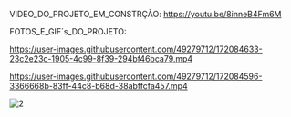 
VIDEO_DO_PROJETO_EM_CONSTRÇÃO: https://youtu.be/8inneB4Fm6M

FOTOS_E_GIF´s_DO_PROJETO:



https://user-images.githubusercontent.com/49279712/172084633-23c2e23c-1905-4c99-8f39-294bf46bca79.mp4





https://user-images.githubusercontent.com/49279712/172084596-3366668b-83ff-44c8-b68d-38abffcfa457.mp4

![2](https://user-images.githubusercontent.com/49279712/172084602-545a9e32-9efa-4c9e-8215-3e8fb74c0130.jpeg)
